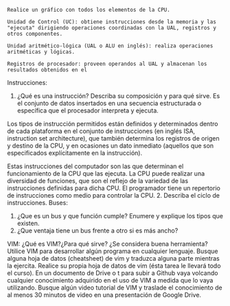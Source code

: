 
    Realice un gráfico con todos los elementos de la CPU.

    Unidad de Control (UC): obtiene instrucciones desde la memoria y las "ejecuta" dirigiendo operaciones coordinadas con la UAL, registros y otros componentes.

    Unidad aritmético-lógica (UAL o ALU en inglés): realiza operaciones aritméticas y lógicas.

    Registros de procesador: proveen operandos al UAL y almacenan los resultados obtenidos en el 

Instrucciones:

1. ¿Qué es una instrucción? Describa su composición y para qué sirve.
Es el conjunto de datos insertados en una secuencia estructurada o específica que el procesador interpreta y ejecuta.

Los tipos de instrucción permitidos están definidos y determinados dentro de cada plataforma en el conjunto de instrucciones (en inglés ISA, instruction set architecture), que también determina los registros de origen y destino de la CPU, y en ocasiones un dato inmediato (aquellos que son especificados explícitamente en la instrucción).

Estas instrucciones del computador son las que determinan el funcionamiento de la CPU que las ejecuta. La CPU puede realizar una diversidad de funciones, que son el reflejo de la variedad de las instrucciones definidas para dicha CPU. El programador tiene un repertorio de instrucciones como medio para controlar la CPU.
2. Describa el ciclo de instrucciones.
Buses:
1. ¿Que es un bus y que función cumple? Enumere y explique los tipos que existen.
2. ¿Que ventaja tiene un bus frente a otro si es más ancho?

VIM:
¿Qué es VIM?¿Para qué sirve? ¿Se considera buena herramienta?
Utilice VIM para desarrollar algún programa en cualquier lenguaje.
Busque alguna hoja de datos (cheatsheet) de vim y traduzca alguna parte mientras la ejercita.
Realice su propia hoja de datos de vim (ésta tarea le llevará todo el curso). En un documento de Drive o t para subir a Github vaya volcando cualquier conocimiento adquirido en el uso de VIM a medida que lo vaya utilizando.
Busque algún video tutorial de VIM y traslade el conocimiento de al menos 30 minutos de video en una presentación de Google Drive.

